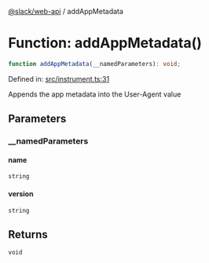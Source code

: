 [@slack/web-api](../index.md) / addAppMetadata

# Function: addAppMetadata()

```ts
function addAppMetadata(__namedParameters): void;
```

Defined in: [src/instrument.ts:31](https://github.com/slackapi/node-slack-sdk/blob/main/packages/web-api/src/instrument.ts#L31)

Appends the app metadata into the User-Agent value

## Parameters

### \_\_namedParameters

#### name

`string`

#### version

`string`

## Returns

`void`
